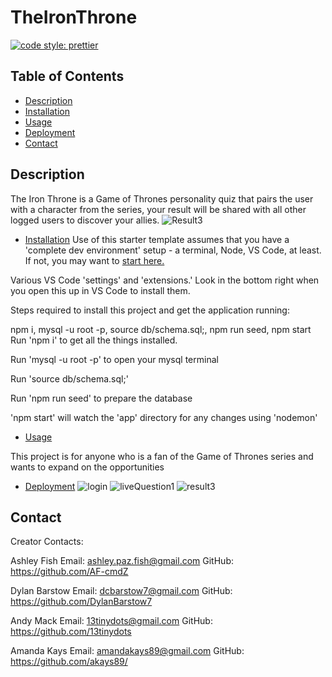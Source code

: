 
# TheIronThrone

[![code style: prettier](https://img.shields.io/badge/code_style-prettier-ff69b4.svg?style=flat-square)](https://github.com/prettier/prettier)

## Table of Contents
- [Description](#Description)
- [Installation](#Installation)
- [Usage](#Usage)
- [Deployment](#Deployment)
- [Contact](#contact)

## Description
The Iron Throne is a Game of Thrones personality quiz that pairs the user with a character from the series, your result will be shared with all other logged users to discover your allies. 
![Result3](https://github.com/akays89/theIronThrone/blob/dylan/public/images/result3.PNG)


* [Installation](#Installation)
Use of this starter template assumes that you have a 'complete dev environment' setup - a terminal, Node, VS Code, at least. If not, you may want to [start here.](https://www.notion.so/codefinity/Setting-up-a-Local-Dev-Environment-for-JS-02a4e9f4a30043d3a8e7d109be3448f4)

Various VS Code 'settings' and 'extensions.' Look in the bottom right when you open this up in VS Code to install them.

Steps required to install this project and get the application running:

npm i, mysql -u root -p, source db/schema.sql;, npm run seed, npm start
Run 'npm i' to get all the things installed.

Run 'mysql -u root -p' to open your mysql terminal

Run 'source db/schema.sql;' 

Run 'npm run seed' to prepare the database

'npm start' will watch the 'app' directory for any changes using 'nodemon'


* [Usage](#Usage)

This project is for anyone who is a fan of the Game of Thrones series and wants to expand on the opportunities


* [Deployment](#Deployment)
![login](https://github.com/akays89/theIronThrone/blob/dylan/public/images/logIn.PNG)
![liveQuestion1](https://github.com/akays89/theIronThrone/blob/dylan/public/images/question1.PNG)
![result3](https://github.com/akays89/theIronThrone/blob/dylan/public/images/leaderboard.png)


## Contact
Creator Contacts:

Ashley Fish
    Email: ashley.paz.fish@gmail.com 
    GitHub: https://github.com/AF-cmdZ

Dylan Barstow
    Email: dcbarstow7@gmail.com
    GitHub: https://github.com/DylanBarstow7

Andy Mack
    Email: 13tinydots@gmail.com
    GitHub: https://github.com/13tinydots

Amanda Kays
    Email: amandakays89@gmail.com
    GitHub: https://github.com/akays89/
